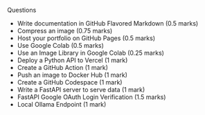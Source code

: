 Questions
- Write documentation in GitHub Flavored Markdown (0.5 marks)
- Compress an image (0.75 marks)
- Host your portfolio on GitHub Pages (0.5 marks)
- Use Google Colab (0.5 marks)
- Use an Image Library in Google Colab (0.25 marks)
- Deploy a Python API to Vercel (1 mark)
- Create a GitHub Action (1 mark)
- Push an image to Docker Hub (1 mark)
- Create a GitHub Codespace (1 mark)
- Write a FastAPI server to serve data (1 mark)
- FastAPI Google OAuth Login Verification (1.5 marks)
- Local Ollama Endpoint (1 mark)